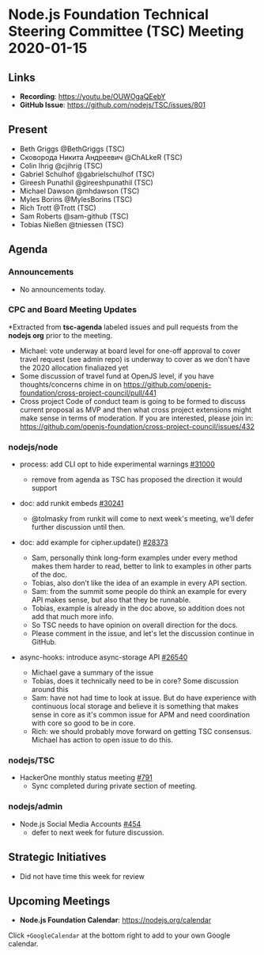 # Node.js Foundation Technical Steering Committee (TSC) Meeting 2020-01-15

## Links

* **Recording**: <https://youtu.be/OUWOgaQEebY>
* **GitHub Issue**: <https://github.com/nodejs/TSC/issues/801>

## Present

* Beth Griggs @BethGriggs (TSC)
* Сковорода Никита Андреевич @ChALkeR (TSC)
* Colin Ihrig @cjihrig (TSC)
* Gabriel Schulhof @gabrielschulhof (TSC)
* Gireesh Punathil @gireeshpunathil (TSC)
* Michael Dawson @mhdawson (TSC)
* Myles Borins @MylesBorins (TSC)
* Rich Trott @Trott (TSC)
* Sam Roberts @sam-github (TSC)
* Tobias Nießen @tniessen (TSC)

## Agenda

### Announcements

* No announcements today.

### CPC and Board Meeting Updates

*Extracted from **tsc-agenda** labeled issues and pull requests from the **nodejs org** prior to the meeting.

* Michael: vote underway at board level for one-off approval to cover travel request (see admin repo) is
  underway to cover as we don't have the 2020 allocation finaliazed yet
* Some discussion of travel fund at OpenJS level, if you have thoughts/concerns chime in on
  <https://github.com/openjs-foundation/cross-project-council/pull/441>
* Cross project Code of conduct team is going to be formed to discuss current proposal as MVP and then
  what cross project extensions might make sense in terms of moderation. If you are interested, please
  join in: <https://github.com/openjs-foundation/cross-project-council/issues/432>

### nodejs/node

* process: add CLI opt to hide experimental warnings [#31000](https://github.com/nodejs/node/pull/31000)
  * remove from agenda as TSC has proposed the direction it would support

* doc: add runkit embeds [#30241](https://github.com/nodejs/node/pull/30241)
  * @tolmasky from runkit will come to next week's meeting, we’ll defer further discussion until
    then.

* doc: add example for cipher.update() [#28373](https://github.com/nodejs/node/pull/28373)
  * Sam, personally think long-form examples under every method makes them harder to read,
    better to link to examples in other parts of the doc.
  * Tobias, also don’t like the idea of an example in every API section.
  * Sam: from the summit some people do think an example for every API makes sense, but
    also that they be runnable.
  * Tobias, example is already in the doc above, so addition does not add that much more info.
  * So TSC needs to have opinion on overall direction for the docs.
  * Please comment in the issue, and let's let the discussion continue in GitHub.

* async-hooks: introduce async-storage API [#26540](https://github.com/nodejs/node/pull/26540)
  * Michael gave a summary of the issue
  * Tobias, does it technically need to be in core? Some discussion around this
  * Sam: have not had time to look at issue.  But do have experience with continuous local
    storage and believe it is something that makes sense in core as it's common issue for APM
    and need coordination with core so good to be in core.
  * Rich: we should probably move forward on getting TSC consensus. Michael has action to open
  issue to do this.

### nodejs/TSC

* HackerOne monthly status meeting [#791](https://github.com/nodejs/TSC/issues/791)
  * Sync completed during private section of meeting.

### nodejs/admin

* Node.js Social Media Accounts [#454](https://github.com/nodejs/admin/issues/454)
  * defer to next week for future discussion.

## Strategic Initiatives

* Did not have time this week for review

## Upcoming Meetings

* **Node.js Foundation Calendar**: <https://nodejs.org/calendar>

Click `+GoogleCalendar` at the bottom right to add to your own Google calendar.
